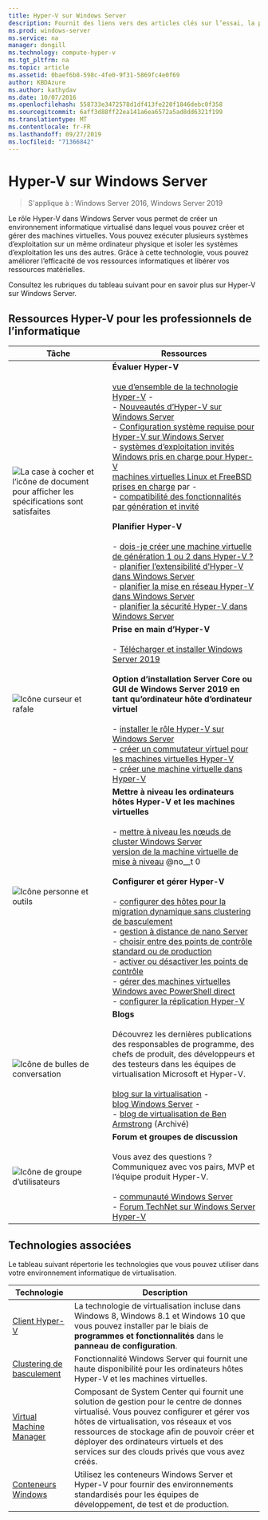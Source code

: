 ```yaml
---
title: Hyper-V sur Windows Server
description: Fournit des liens vers des articles clés sur l’essai, la planification, le déploiement et la gestion d’Hyper-V.
ms.prod: windows-server
ms.service: na
manager: dongill
ms.technology: compute-hyper-v
ms.tgt_pltfrm: na
ms.topic: article
ms.assetid: 0baef6b8-598c-4fe0-9f31-5869fc4e0f69
author: KBDAzure
ms.author: kathydav
ms.date: 10/07/2016
ms.openlocfilehash: 558733e3472578d1df413fe220f1846debc0f358
ms.sourcegitcommit: 6aff3d88ff22ea141a6ea6572a5ad8dd6321f199
ms.translationtype: MT
ms.contentlocale: fr-FR
ms.lasthandoff: 09/27/2019
ms.locfileid: "71366842"
---
```

# <a name="hyper-v-on-windows-server"></a>Hyper-V sur Windows Server

>S'applique à : Windows Server 2016, Windows Server 2019

Le rôle Hyper-V dans Windows Server vous permet de créer un environnement informatique virtualisé dans lequel vous pouvez créer et gérer des machines virtuelles. Vous pouvez exécuter plusieurs systèmes d’exploitation sur un même ordinateur physique et isoler les systèmes d’exploitation les uns des autres. Grâce à cette technologie, vous pouvez améliorer l’efficacité de vos ressources informatiques et libérer vos ressources matérielles.

Consultez les rubriques du tableau suivant pour en savoir plus sur Hyper-V sur Windows Server.

## <a name="hyper-v-resources-for-it-pros"></a>Ressources Hyper-V pour les professionnels de l’informatique

|Tâche |Ressources|
|---|---|
|![La case à cocher et l’icône de document pour afficher les spécifications sont satisfaites](media/All_Symbols_MeetsRequirements.png)|**Évaluer Hyper-V**<br /><br />[vue d’ensemble de la technologie Hyper-V](Hyper-V-Technology-Overview.md) - <br />- [Nouveautés d’Hyper-V sur Windows Server](What-s-new-in-Hyper-V-on-Windows.md)<br />- [Configuration système requise pour Hyper-V sur Windows Server](System-requirements-for-Hyper-V-on-Windows.md)<br />- [systèmes d’exploitation invités Windows pris en charge pour Hyper-V](Supported-Windows-guest-operating-systems-for-Hyper-V-on-Windows.md) <br />[machines virtuelles Linux et FreeBSD prises en charge](Supported-Linux-and-FreeBSD-virtual-machines-for-Hyper-V-on-Windows.md) par - <br />- [compatibilité des fonctionnalités par génération et invité](Hyper-V-feature-compatibility-by-generation-and-guest.md) <br /><br />**Planifier Hyper-V**<br /><br />- [dois-je créer une machine virtuelle de génération 1 ou 2 dans Hyper-V ?](plan/Should-I-create-a-generation-1-or-2-virtual-machine-in-Hyper-V.md) <br />- [planifier l’extensibilité d’Hyper-V dans Windows Server](plan/plan-hyper-v-scalability-in-windows-server.md) <br />- [planifier la mise en réseau Hyper-V dans Windows Server](plan/plan-hyper-v-networking-in-windows-server.md) <br />- [planifier la sécurité Hyper-V dans Windows Server](plan/plan-hyper-v-security-in-windows-server.md)|
|![Icône curseur et rafale](media/All_Symbols_GetStarted.png)|**Prise en main d’Hyper-V**<br /><br />- [Télécharger et installer Windows Server 2019](https://www.microsoft.com/evalcenter/evaluate-windows-server-2019)<br /><br />**Option d’installation Server Core ou GUI de Windows Server 2019 en tant qu’ordinateur hôte d’ordinateur virtuel**<br /><br />- [installer le rôle Hyper-V sur Windows Server](get-started/Install-the-Hyper-V-role-on-Windows-Server.md)<br />- [créer un commutateur virtuel pour les machines virtuelles Hyper-V](get-started/Create-a-virtual-switch-for-Hyper-V-virtual-machines.md)<br />- [créer une machine virtuelle dans Hyper-V](get-started/Create-a-virtual-machine-in-Hyper-V.md)|
|![Icône personne et outils](media/All_Symbols_Administrator.png)|**Mettre à niveau les ordinateurs hôtes Hyper-V et les machines virtuelles**<br /><br />- [mettre à niveau les nœuds de cluster Windows Server](../../failover-clustering/Cluster-Operating-System-Rolling-Upgrade.md)<br />[version de la machine virtuelle de mise à niveau](deploy/Upgrade-virtual-machine-version-in-Hyper-V-on-Windows-or-Windows-Server.md) @no__t 0<br /><br />**Configurer et gérer Hyper-V**<br /><br />- [configurer des hôtes pour la migration dynamique sans clustering de basculement](deploy/Set-up-hosts-for-live-migration-without-Failover-Clustering.md)<br />- [gestion à distance de nano Server](../../get-started/manage-nano-server.md)<br />- [choisir entre des points de contrôle standard ou de production](manage/Choose-between-standard-or-production-checkpoints-in-Hyper-V.md)<br />- [activer ou désactiver les points de contrôle](manage/Enable-or-disable-checkpoints-in-Hyper-V.md)<br />- [gérer des machines virtuelles Windows avec PowerShell direct](manage/Manage-Windows-virtual-machines-with-PowerShell-Direct.md)<br />- [configurer la réplication Hyper-V](manage/Set-up-Hyper-V-Replica.md)|
|![Icône de bulles de conversation](media/All_Symbols_Chat.png)|**Blogs**<br /><br />Découvrez les dernières publications des responsables de programme, des chefs de produit, des développeurs et des testeurs dans les équipes de virtualisation Microsoft et Hyper-V.<br /><br />[blog sur la virtualisation](https://blogs.technet.com/b/virtualization/) - <br />[blog Windows Server](https://blogs.technet.com/b/windowsserver/) - <br />- [blog de virtualisation de Ben Armstrong](https://blogs.msdn.com/b/virtual_pc_guy/) (Archivé)|
|![Icône de groupe d’utilisateurs](media/All_Symbols_Users_Group.png)|**Forum et groupes de discussion**<br /><br />Vous avez des questions ? Communiquez avec vos pairs, MVP et l’équipe produit Hyper-V.<br /><br />- [communauté Windows Server](https://techcommunity.microsoft.com/t5/Windows-Server/ct-p/Windows-Server)<br />- [Forum TechNet sur Windows Server Hyper-V](https://social.technet.microsoft.com/Forums/windowsserver/home?forum=winserverhyperv)|

## <a name="related-technologies"></a>Technologies associées

Le tableau suivant répertorie les technologies que vous pouvez utiliser dans votre environnement informatique de virtualisation.

|Technologie|Description|
|--------------|---------------|
|[Client Hyper-V](https://docs.microsoft.com/virtualization/hyper-v-on-windows/index)|La technologie de virtualisation incluse dans Windows 8, Windows 8.1 et Windows 10 que vous pouvez installer par le biais de **programmes et fonctionnalités** dans le **panneau de configuration**.|
|[Clustering de basculement](https://docs.microsoft.com/windows-server/failover-clustering/whats-new-in-failover-clustering)|Fonctionnalité Windows Server qui fournit une haute disponibilité pour les ordinateurs hôtes Hyper-V et les machines virtuelles.|
|[Virtual Machine Manager](https://docs.microsoft.com/system-center/vmm/overview)|Composant de System Center qui fournit une solution de gestion pour le centre de donnes virtualisé. Vous pouvez configurer et gérer vos hôtes de virtualisation, vos réseaux et vos ressources de stockage afin de pouvoir créer et déployer des ordinateurs virtuels et des services sur des clouds privés que vous avez créés.|
|[Conteneurs Windows](https://docs.microsoft.com/virtualization/windowscontainers/)|Utilisez les conteneurs Windows Server et Hyper-V pour fournir des environnements standardisés pour les équipes de développement, de test et de production.|